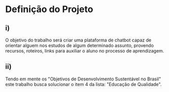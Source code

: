 # Definição do Projeto

## i)

O objetivo do trabalho será criar uma plataforma de chatbot capaz de orientar alguem nos estudos de algum determinado
assunto, provendo recursos, roteiros, links para auxiliar o aluno no processo de aprendizagem.

## ii)

Tendo em mente os "Objetivos de Desenvolvimento Sustentável no Brasil" este trabalho busca solucionar o item 4 da
lista: "Educação de Qualidade".
